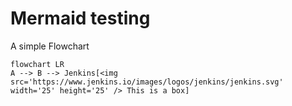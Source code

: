 # Mermaid testing

A simple Flowchart
```mermaid
flowchart LR
A --> B --> Jenkins[<img src='https://www.jenkins.io/images/logos/jenkins/jenkins.svg' width='25' height='25' /> This is a box]
```
